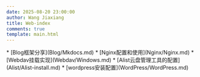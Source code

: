 ```yaml
---
date: 2025-08-20 23:00:00
author: Wang Jiaxiang
title: Web-index
comments: true
template: main.html
---
```

<div class="grid cards" markdown>
* [Blog框架分享](Blog/Mkdocs.md)
* [Nginx配置和使用](Nginx/Nginx.md)
* [Webdav挂载实现](Webdav/Windows.md)
* [Alist云盘管理工具的配置](Alist/Alist-install.md)
* [wordpress安装配置](WordPress/WordPress.md)
</div>